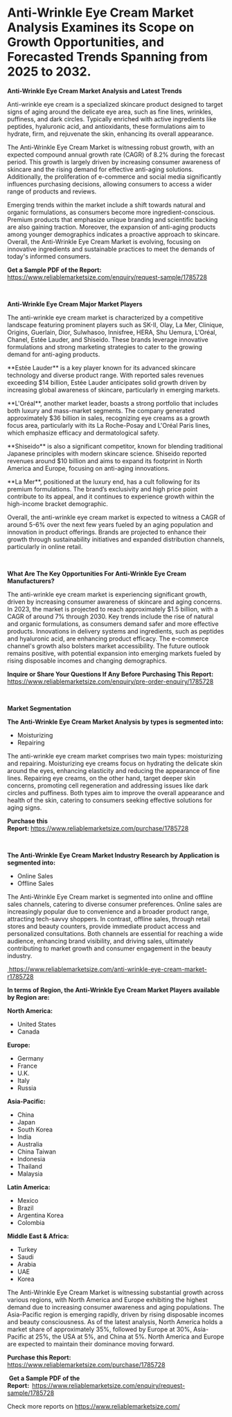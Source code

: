 <p><h1>Anti-Wrinkle Eye Cream Market Analysis Examines its Scope on Growth Opportunities, and Forecasted Trends Spanning from 2025 to 2032.</h1></p><p><strong>Anti-Wrinkle Eye Cream Market Analysis and Latest Trends</strong></p>
<p><p>Anti-wrinkle eye cream is a specialized skincare product designed to target signs of aging around the delicate eye area, such as fine lines, wrinkles, puffiness, and dark circles. Typically enriched with active ingredients like peptides, hyaluronic acid, and antioxidants, these formulations aim to hydrate, firm, and rejuvenate the skin, enhancing its overall appearance.</p><p>The Anti-Wrinkle Eye Cream Market is witnessing robust growth, with an expected compound annual growth rate (CAGR) of 8.2% during the forecast period. This growth is largely driven by increasing consumer awareness of skincare and the rising demand for effective anti-aging solutions. Additionally, the proliferation of e-commerce and social media significantly influences purchasing decisions, allowing consumers to access a wider range of products and reviews.</p><p>Emerging trends within the market include a shift towards natural and organic formulations, as consumers become more ingredient-conscious. Premium products that emphasize unique branding and scientific backing are also gaining traction. Moreover, the expansion of anti-aging products among younger demographics indicates a proactive approach to skincare. Overall, the Anti-Wrinkle Eye Cream Market is evolving, focusing on innovative ingredients and sustainable practices to meet the demands of today's informed consumers.</p></p>
<p><strong>Get a Sample PDF of the Report:&nbsp;</strong> <a href="https://www.reliablemarketsize.com/enquiry/request-sample/1785728?utm_campaign=2442&utm_medium=2&utm_source=Github&utm_content=ia&utm_term=25032025&utm_id=anti-wrinkle-eye-cream">https://www.reliablemarketsize.com/enquiry/request-sample/1785728</a></p>
<p>&nbsp;</p>
<p><strong>Anti-Wrinkle Eye Cream Major Market Players</strong></p>
<p><p>The anti-wrinkle eye cream market is characterized by a competitive landscape featuring prominent players such as SK-II, Olay, La Mer, Clinique, Origins, Guerlain, Dior, Sulwhasoo, Innisfree, HERA, Shu Uemura, L'Oréal, Chanel, Estée Lauder, and Shiseido. These brands leverage innovative formulations and strong marketing strategies to cater to the growing demand for anti-aging products.</p><p>**Estée Lauder** is a key player known for its advanced skincare technology and diverse product range. With reported sales revenues exceeding $14 billion, Estée Lauder anticipates solid growth driven by increasing global awareness of skincare, particularly in emerging markets.</p><p>**L'Oréal**, another market leader, boasts a strong portfolio that includes both luxury and mass-market segments. The company generated approximately $36 billion in sales, recognizing eye creams as a growth focus area, particularly with its La Roche-Posay and L'Oréal Paris lines, which emphasize efficacy and dermatological safety.</p><p>**Shiseido** is also a significant competitor, known for blending traditional Japanese principles with modern skincare science. Shiseido reported revenues around $10 billion and aims to expand its footprint in North America and Europe, focusing on anti-aging innovations.</p><p>**La Mer**, positioned at the luxury end, has a cult following for its premium formulations. The brand’s exclusivity and high price point contribute to its appeal, and it continues to experience growth within the high-income bracket demographic.</p><p>Overall, the anti-wrinkle eye cream market is expected to witness a CAGR of around 5-6% over the next few years fueled by an aging population and innovation in product offerings. Brands are projected to enhance their growth through sustainability initiatives and expanded distribution channels, particularly in online retail.</p></p>
<p>&nbsp;</p>
<p><strong>What Are The Key Opportunities For Anti-Wrinkle Eye Cream Manufacturers?</strong></p>
<p><p>The anti-wrinkle eye cream market is experiencing significant growth, driven by increasing consumer awareness of skincare and aging concerns. In 2023, the market is projected to reach approximately $1.5 billion, with a CAGR of around 7% through 2030. Key trends include the rise of natural and organic formulations, as consumers demand safer and more effective products. Innovations in delivery systems and ingredients, such as peptides and hyaluronic acid, are enhancing product efficacy. The e-commerce channel's growth also bolsters market accessibility. The future outlook remains positive, with potential expansion into emerging markets fueled by rising disposable incomes and changing demographics.</p></p>
<p><strong>Inquire or Share Your Questions If Any Before Purchasing This Report:</strong> <a href="https://www.reliablemarketsize.com/enquiry/pre-order-enquiry/1785728?utm_campaign=2442&utm_medium=2&utm_source=Github&utm_content=ia&utm_term=25032025&utm_id=anti-wrinkle-eye-cream">https://www.reliablemarketsize.com/enquiry/pre-order-enquiry/1785728</a></p>
<p>&nbsp;</p>
<p><strong>Market Segmentation</strong></p>
<p><strong>The Anti-Wrinkle Eye Cream Market Analysis by types is segmented into:</strong></p>
<p><ul><li>Moisturizing</li><li>Repairing</li></ul></p>
<p><p>The anti-wrinkle eye cream market comprises two main types: moisturizing and repairing. Moisturizing eye creams focus on hydrating the delicate skin around the eyes, enhancing elasticity and reducing the appearance of fine lines. Repairing eye creams, on the other hand, target deeper skin concerns, promoting cell regeneration and addressing issues like dark circles and puffiness. Both types aim to improve the overall appearance and health of the skin, catering to consumers seeking effective solutions for aging signs.</p></p>
<p><strong>Purchase this Report:&nbsp;</strong><a href="https://www.reliablemarketsize.com/purchase/1785728?utm_campaign=2442&utm_medium=2&utm_source=Github&utm_content=ia&utm_term=25032025&utm_id=anti-wrinkle-eye-cream">https://www.reliablemarketsize.com/purchase/1785728</a></p>
<p>&nbsp;</p>
<p><strong>The Anti-Wrinkle Eye Cream Market Industry Research by Application is segmented into:</strong></p>
<p><ul><li>Online Sales</li><li>Offline Sales</li></ul></p>
<p><p>The Anti-Wrinkle Eye Cream market is segmented into online and offline sales channels, catering to diverse consumer preferences. Online sales are increasingly popular due to convenience and a broader product range, attracting tech-savvy shoppers. In contrast, offline sales, through retail stores and beauty counters, provide immediate product access and personalized consultations. Both channels are essential for reaching a wide audience, enhancing brand visibility, and driving sales, ultimately contributing to market growth and consumer engagement in the beauty industry.</p></p>
<p><a href="https://www.reliablemarketsize.com/anti-wrinkle-eye-cream-market-r1785728?utm_campaign=2442&utm_medium=2&utm_source=Github&utm_content=ia&utm_term=25032025&utm_id=anti-wrinkle-eye-cream">&nbsp;https://www.reliablemarketsize.com/anti-wrinkle-eye-cream-market-r1785728</a></p>
<p><strong>In terms of Region, the Anti-Wrinkle Eye Cream Market Players available by Region are:</strong></p>
<p>
    <p> <strong> North America: </strong>
        <ul>
            <li>United States</li>
            <li>Canada</li>
        </ul>
        </p> 
    <p> <strong> Europe: </strong>
        <ul>
            <li>Germany</li>
            <li>France</li>
            <li>U.K.</li>
            <li>Italy</li>
            <li>Russia</li>
        </ul>
        </p> 
    <p> <strong> Asia-Pacific: </strong>
        <ul>
            <li>China</li>
            <li>Japan</li>
            <li>South Korea</li>
            <li>India</li>
            <li>Australia</li>
            <li>China Taiwan</li>
            <li>Indonesia</li>
            <li>Thailand</li>
            <li>Malaysia</li>
        </ul>
        </p> 
    <p> <strong> Latin America: </strong>
        <ul>
            <li>Mexico</li>
            <li>Brazil</li>
            <li>Argentina Korea</li>
            <li>Colombia</li>
        </ul>
        </p> 
    <p> <strong> Middle East & Africa: </strong>
        <ul>
            <li>Turkey</li>
            <li>Saudi</li>
            <li>Arabia</li>
            <li>UAE</li>
            <li>Korea</li>
        </ul>
    </p>
    </p>
<p><p>The Anti-Wrinkle Eye Cream Market is witnessing substantial growth across various regions, with North America and Europe exhibiting the highest demand due to increasing consumer awareness and aging populations. The Asia-Pacific region is emerging rapidly, driven by rising disposable incomes and beauty consciousness. As of the latest analysis, North America holds a market share of approximately 35%, followed by Europe at 30%, Asia-Pacific at 25%, the USA at 5%, and China at 5%. North America and Europe are expected to maintain their dominance moving forward.</p></p>
<p><strong>Purchase this Report: </strong><a href="https://www.reliablemarketsize.com/purchase/1785728?utm_campaign=2442&utm_medium=2&utm_source=Github&utm_content=ia&utm_term=25032025&utm_id=anti-wrinkle-eye-cream">https://www.reliablemarketsize.com/purchase/1785728</a></p>
<p>&nbsp;<strong>Get a Sample PDF of the Report:&nbsp;&nbsp;</strong><a href="https://www.reliablemarketsize.com/enquiry/request-sample/1785728?utm_campaign=2442&utm_medium=2&utm_source=Github&utm_content=ia&utm_term=25032025&utm_id=anti-wrinkle-eye-cream">https://www.reliablemarketsize.com/enquiry/request-sample/1785728</a></p>
<p><strong></strong></p>
<p>Check more reports on <a href="https://www.reliablemarketsize.com/?utm_campaign=2442&utm_medium=2&utm_source=Github&utm_content=ia&utm_term=25032025&utm_id=anti-wrinkle-eye-cream">https://www.reliablemarketsize.com/</a></p>